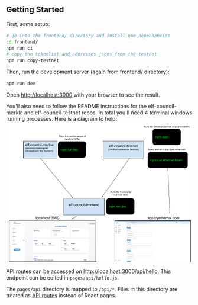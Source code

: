 ## Getting Started

First, some setup:

```bash
# go into the frontend/ directory and install npm dependencies
cd frontend/
npm run ci
# copy the tokenlist and addresses jsons from the testnet
npm run copy-testnet
```

Then, run the development server (again from frontend/ directory):

```bash
npm run dev
```

Open [http://localhost:3000](http://localhost:3000) with your browser to see the result.

You'll also need to follow the README instructions for the elf-council-merkle and
elf-council-testnet repos. In total you'll need 4 terminal windows running processes. Here is a
diagram to help:
![Deveopment Setup](./elf-council-dev-setup.png)

[API routes](https://nextjs.org/docs/api-routes/introduction) can be accessed on [http://localhost:3000/api/hello](http://localhost:3000/api/hello). This endpoint can be edited in `pages/api/hello.js`.

The `pages/api` directory is mapped to `/api/*`. Files in this directory are treated as [API routes](https://nextjs.org/docs/api-routes/introduction) instead of React pages.
